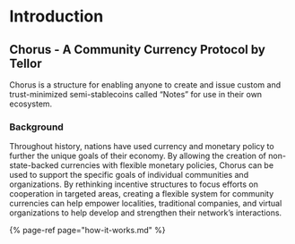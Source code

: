 # Introduction

## **Chorus - A Community Currency Protocol by Tellor**

Chorus is a structure for enabling anyone to create and issue custom and trust-minimized semi-stablecoins called “Notes” for use in their own ecosystem. 

### **Background**

Throughout history, nations have used currency and monetary policy to further the unique goals of their economy.  By allowing the creation of non-state-backed currencies with flexible monetary policies, Chorus can be used to support the specific goals of individual communities and organizations.  By rethinking incentive structures to focus efforts on cooperation in targeted areas, creating a flexible system for community currencies can help empower localities, traditional companies, and virtual organizations to help develop and strengthen their network’s interactions. 

{% page-ref page="how-it-works.md" %}





